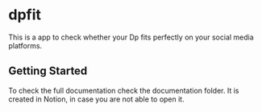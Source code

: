 # dpfit

This is a app to check whether your Dp fits perfectly on your social media platforms.

## Getting Started

To check the full documentation check the documentation folder. It is created in Notion, in case you are not able to open it. 
